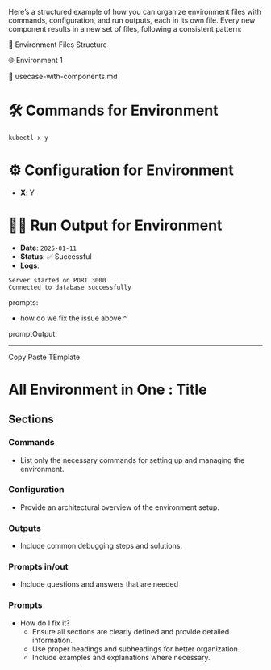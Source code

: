Here’s a structured example of how you can organize environment files with commands, configuration, and run outputs, each in its own file. Every new component results in a new set of files, following a consistent pattern:

📁 Environment Files Structure

🌐 Environment 1

📜 usecase-with-components.md

# 🛠️ Commands for Environment 
```sh
kubectl x y
```
# ⚙️ Configuration for Environment 
- **X**: Y
# 🏃‍♀️ Run Output for Environment 
- **Date**: `2025-01-11`
- **Status**: ✅ Successful
- **Logs**:
```
Server started on PORT 3000
Connected to database successfully
```
prompts:
- how do we fix the issue above ^

promptOutput:

----

Copy Paste TEmplate

# All Environment in One : Title
## Sections
### Commands
- List only the  necessary commands for setting up and managing the environment.

### Configuration
- Provide an architectural overview of the environment setup.

### Outputs 
- Include common debugging steps and solutions.

### Prompts in/out 
- Include questions and answers that are needed



### Prompts
- How do I fix it?
    - Ensure all sections are clearly defined and provide detailed information.
    - Use proper headings and subheadings for better organization.
    - Include examples and explanations where necessary.

